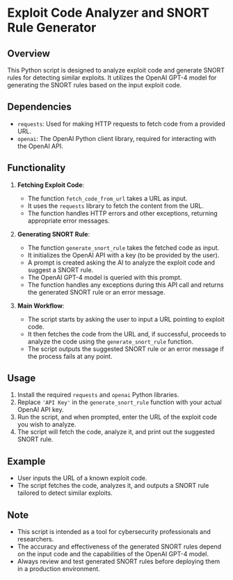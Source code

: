 # Exploit Code Analyzer and SNORT Rule Generator

## Overview

This Python script is designed to analyze exploit code and generate SNORT rules for detecting similar exploits. It utilizes the OpenAI GPT-4 model for generating the SNORT rules based on the input exploit code.

## Dependencies

- `requests`: Used for making HTTP requests to fetch code from a provided URL.
- `openai`: The OpenAI Python client library, required for interacting with the OpenAI API.

## Functionality

1. **Fetching Exploit Code**: 
    - The function `fetch_code_from_url` takes a URL as input.
    - It uses the `requests` library to fetch the content from the URL.
    - The function handles HTTP errors and other exceptions, returning appropriate error messages.

2. **Generating SNORT Rule**:
    - The function `generate_snort_rule` takes the fetched code as input.
    - It initializes the OpenAI API with a key (to be provided by the user).
    - A prompt is created asking the AI to analyze the exploit code and suggest a SNORT rule.
    - The OpenAI GPT-4 model is queried with this prompt.
    - The function handles any exceptions during this API call and returns the generated SNORT rule or an error message.

3. **Main Workflow**:
    - The script starts by asking the user to input a URL pointing to exploit code.
    - It then fetches the code from the URL and, if successful, proceeds to analyze the code using the `generate_snort_rule` function.
    - The script outputs the suggested SNORT rule or an error message if the process fails at any point.

## Usage

1. Install the required `requests` and `openai` Python libraries.
2. Replace `'API Key'` in the `generate_snort_rule` function with your actual OpenAI API key.
3. Run the script, and when prompted, enter the URL of the exploit code you wish to analyze.
4. The script will fetch the code, analyze it, and print out the suggested SNORT rule.

## Example

- User inputs the URL of a known exploit code.
- The script fetches the code, analyzes it, and outputs a SNORT rule tailored to detect similar exploits.

## Note

- This script is intended as a tool for cybersecurity professionals and researchers.
- The accuracy and effectiveness of the generated SNORT rules depend on the input code and the capabilities of the OpenAI GPT-4 model.
- Always review and test generated SNORT rules before deploying them in a production environment.
